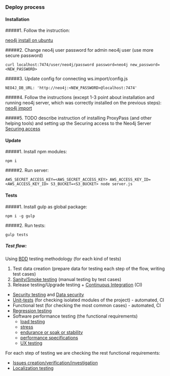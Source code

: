 ### Deploy process

#### Installation
#####1. Follow the instruction:

[neo4j install on ubuntu](http://nikolas.demiridis.gr/post/51149977942/neo4j-install-on-ubuntu-lazy-admin-way)

#####2. Change neo4j user password for admin neo4j user (use more secure password)
```
curl localhost:7474/user/neo4j/password password=neo4j new_password=<NEW_PASSWORD>
```

#####3. Update config for connecting ws.import/config.js
```
NEO4J_DB_URL: 'http://neo4j:<NEW_PASSWORD>@localhost:7474'
```

#####4. Follow the instructions (except 1-3 point about installation and running neo4j server, which was correctly installed on the previous steps):
[neo4j import](./ws.import/README.md)

#####5. TODO describe instruction of installing ProxyPass (and other helping tools) and setting up the Securing access to the Neo4j Server
[Securing access](http://neo4j.com/docs/stable/security-server.html)


#### Update
#####1. Install npm modules:
```
npm i
```
#####2. Run server:
```
AWS_SECRET_ACCESS_KEY=<AWS_SECRET_ACCESS_KEY> AWS_ACCESS_KEY_ID=<AWS_ACCESS_KEY_ID> S3_BUCKET=<S3_BUCKET> node server.js
```

#### Tests
#####1. Install gulp as global package:
```
npm i -g gulp
```

#####2. Run tests:
```
gulp tests
```

##### Test flow:

Using [BDD](https://en.wikipedia.org/wiki/Behavior-driven_development) testing methodology (for each kind of tests)

1. Test data creation (prepare data for testing each step of the flow, writing test cases)
1. [Sanity/Smoke testing](https://en.wikipedia.org/wiki/Sanity_check) (manual testing by test cases)
1. Release testing/Upgrade testing + [Continuous Integration](https://en.wikipedia.org/wiki/Continuous_integration) (CI)
  * [Security testing](https://en.wikipedia.org/wiki/Security_testing) and [Data security](https://en.wikipedia.org/wiki/Data_security)
  * [Unit-tests](https://en.wikipedia.org/wiki/Unit_testing) (for checking isolated modules of the project) - automated, CI
  * Functional test (for checking the most common cases) - automated, CI
  * [Regression testing](https://en.wikipedia.org/wiki/Regression_testing)
  * Software performance testing (the functional requirements)
    * [load testing](https://en.wikipedia.org/wiki/Load_testing#Software_load_testing)
    * [stress](https://en.wikipedia.org/wiki/Stress_testing_(software))
    * [endurance or soak or stability](https://en.wikipedia.org/wiki/Soak_testing)
    * [performance specifications](https://en.wikipedia.org/wiki/Software_performance_testing#Performance_specifications)
    * [UX testing](https://en.wikipedia.org/wiki/Usability_testing)

For each step of testing we are checking the rest functional requirements:
  * [Issues creation/verification/investigation](https://en.wikipedia.org/wiki/Software_verification_and_validation)
  * [Localization testing](https://en.wikipedia.org/wiki/Software_testing#Internationalization_and_localization)

